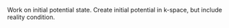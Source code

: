 Work on initial potential state. Create initial potential in k-space, but include reality condition. 
